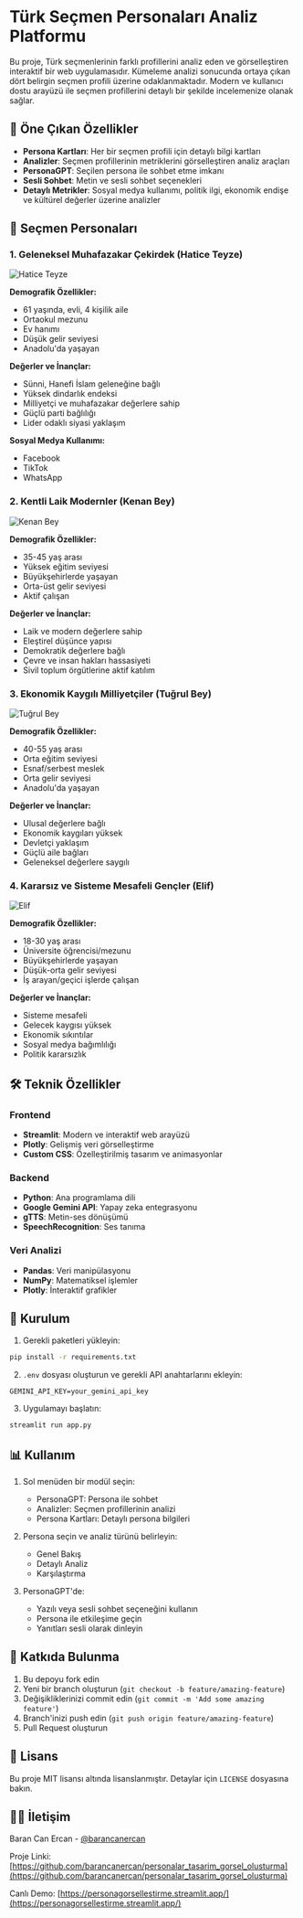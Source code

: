 # Türk Seçmen Personaları Analiz Platformu

Bu proje, Türk seçmenlerinin farklı profillerini analiz eden ve görselleştiren interaktif bir web uygulamasıdır. Kümeleme analizi sonucunda ortaya çıkan dört belirgin seçmen profili üzerine odaklanmaktadır. Modern ve kullanıcı dostu arayüzü ile seçmen profillerini detaylı bir şekilde incelemenize olanak sağlar.

## 🌟 Öne Çıkan Özellikler

- **Persona Kartları**: Her bir seçmen profili için detaylı bilgi kartları
- **Analizler**: Seçmen profillerinin metriklerini görselleştiren analiz araçları
- **PersonaGPT**: Seçilen persona ile sohbet etme imkanı
- **Sesli Sohbet**: Metin ve sesli sohbet seçenekleri
- **Detaylı Metrikler**: Sosyal medya kullanımı, politik ilgi, ekonomik endişe ve kültürel değerler üzerine analizler

## 👥 Seçmen Personaları

### 1. Geleneksel Muhafazakar Çekirdek (Hatice Teyze)
![Hatice Teyze](https://raw.githubusercontent.com/barancanercan/personalar_tasarim_gorsel_olusturma/main/persona_profil_fotograflari/hatice_teyze.jpg)

**Demografik Özellikler:**
- 61 yaşında, evli, 4 kişilik aile
- Ortaokul mezunu
- Ev hanımı
- Düşük gelir seviyesi
- Anadolu'da yaşayan

**Değerler ve İnançlar:**
- Sünni, Hanefi İslam geleneğine bağlı
- Yüksek dindarlık endeksi
- Milliyetçi ve muhafazakar değerlere sahip
- Güçlü parti bağlılığı
- Lider odaklı siyasi yaklaşım

**Sosyal Medya Kullanımı:**
- Facebook
- TikTok
- WhatsApp

### 2. Kentli Laik Modernler (Kenan Bey)
![Kenan Bey](https://raw.githubusercontent.com/barancanercan/personalar_tasarim_gorsel_olusturma/main/persona_profil_fotograflari/kenan_bey.jpg)

**Demografik Özellikler:**
- 35-45 yaş arası
- Yüksek eğitim seviyesi
- Büyükşehirlerde yaşayan
- Orta-üst gelir seviyesi
- Aktif çalışan

**Değerler ve İnançlar:**
- Laik ve modern değerlere sahip
- Eleştirel düşünce yapısı
- Demokratik değerlere bağlı
- Çevre ve insan hakları hassasiyeti
- Sivil toplum örgütlerine aktif katılım

### 3. Ekonomik Kaygılı Milliyetçiler (Tuğrul Bey)
![Tuğrul Bey](https://raw.githubusercontent.com/barancanercan/personalar_tasarim_gorsel_olusturma/main/persona_profil_fotograflari/tugrul_bey.jpg)

**Demografik Özellikler:**
- 40-55 yaş arası
- Orta eğitim seviyesi
- Esnaf/serbest meslek
- Orta gelir seviyesi
- Anadolu'da yaşayan

**Değerler ve İnançlar:**
- Ulusal değerlere bağlı
- Ekonomik kaygıları yüksek
- Devletçi yaklaşım
- Güçlü aile bağları
- Geleneksel değerlere saygılı

### 4. Kararsız ve Sisteme Mesafeli Gençler (Elif)
![Elif](https://raw.githubusercontent.com/barancanercan/personalar_tasarim_gorsel_olusturma/main/persona_profil_fotograflari/elif.jpg)

**Demografik Özellikler:**
- 18-30 yaş arası
- Üniversite öğrencisi/mezunu
- Büyükşehirlerde yaşayan
- Düşük-orta gelir seviyesi
- İş arayan/geçici işlerde çalışan

**Değerler ve İnançlar:**
- Sisteme mesafeli
- Gelecek kaygısı yüksek
- Ekonomik sıkıntılar
- Sosyal medya bağımlılığı
- Politik kararsızlık

## 🛠️ Teknik Özellikler

### Frontend
- **Streamlit**: Modern ve interaktif web arayüzü
- **Plotly**: Gelişmiş veri görselleştirme
- **Custom CSS**: Özelleştirilmiş tasarım ve animasyonlar

### Backend
- **Python**: Ana programlama dili
- **Google Gemini API**: Yapay zeka entegrasyonu
- **gTTS**: Metin-ses dönüşümü
- **SpeechRecognition**: Ses tanıma

### Veri Analizi
- **Pandas**: Veri manipülasyonu
- **NumPy**: Matematiksel işlemler
- **Plotly**: İnteraktif grafikler

## 🚀 Kurulum

1. Gerekli paketleri yükleyin:
```bash
pip install -r requirements.txt
```

2. `.env` dosyası oluşturun ve gerekli API anahtarlarını ekleyin:
```
GEMINI_API_KEY=your_gemini_api_key
```

3. Uygulamayı başlatın:
```bash
streamlit run app.py
```

## 📊 Kullanım

1. Sol menüden bir modül seçin:
   - PersonaGPT: Persona ile sohbet
   - Analizler: Seçmen profillerinin analizi
   - Persona Kartları: Detaylı persona bilgileri

2. Persona seçin ve analiz türünü belirleyin:
   - Genel Bakış
   - Detaylı Analiz
   - Karşılaştırma

3. PersonaGPT'de:
   - Yazılı veya sesli sohbet seçeneğini kullanın
   - Persona ile etkileşime geçin
   - Yanıtları sesli olarak dinleyin

## 🤝 Katkıda Bulunma

1. Bu depoyu fork edin
2. Yeni bir branch oluşturun (`git checkout -b feature/amazing-feature`)
3. Değişikliklerinizi commit edin (`git commit -m 'Add some amazing feature'`)
4. Branch'inizi push edin (`git push origin feature/amazing-feature`)
5. Pull Request oluşturun

## 📄 Lisans

Bu proje MIT lisansı altında lisanslanmıştır. Detaylar için `LICENSE` dosyasına bakın.

## 👨‍💻 İletişim

Baran Can Ercan - [@barancanercan](https://github.com/barancanercan)

Proje Linki: [https://github.com/barancanercan/personalar_tasarim_gorsel_olusturma](https://github.com/barancanercan/personalar_tasarim_gorsel_olusturma)

Canlı Demo: [https://personagorsellestirme.streamlit.app/](https://personagorsellestirme.streamlit.app/) 